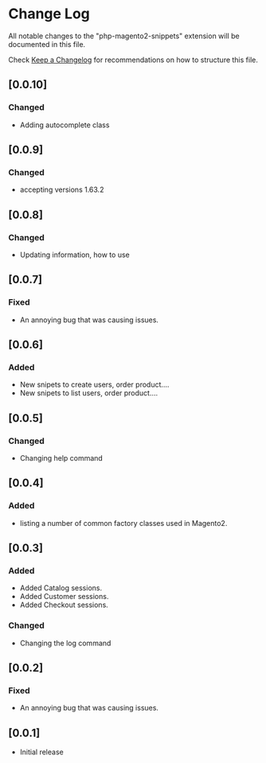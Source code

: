 # Change Log

All notable changes to the "php-magento2-snippets" extension will be documented in this file.

Check [Keep a Changelog](http://keepachangelog.com/) for recommendations on how to structure this file.

## [0.0.10]

### Changed

- Adding autocomplete class 

## [0.0.9]

### Changed

- accepting versions 1.63.2

## [0.0.8]

### Changed

- Updating information, how to use

## [0.0.7]

### Fixed

- An annoying bug that was causing issues.

## [0.0.6]

### Added

- New snipets to create users, order product....
- New snipets to list users, order product....

## [0.0.5]

### Changed

- Changing help command

## [0.0.4]

### Added

- listing a number of common factory classes used in Magento2.

## [0.0.3]

### Added

- Added Catalog sessions.
- Added Customer sessions.
- Added Checkout sessions.

### Changed

- Changing the log command

## [0.0.2]

### Fixed

- An annoying bug that was causing issues.

## [0.0.1]

- Initial release
